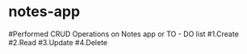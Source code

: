 # notes-app
#Performed CRUD Operations on Notes app or TO - DO list
#1.Create
#2.Read
#3.Update
#4.Delete

